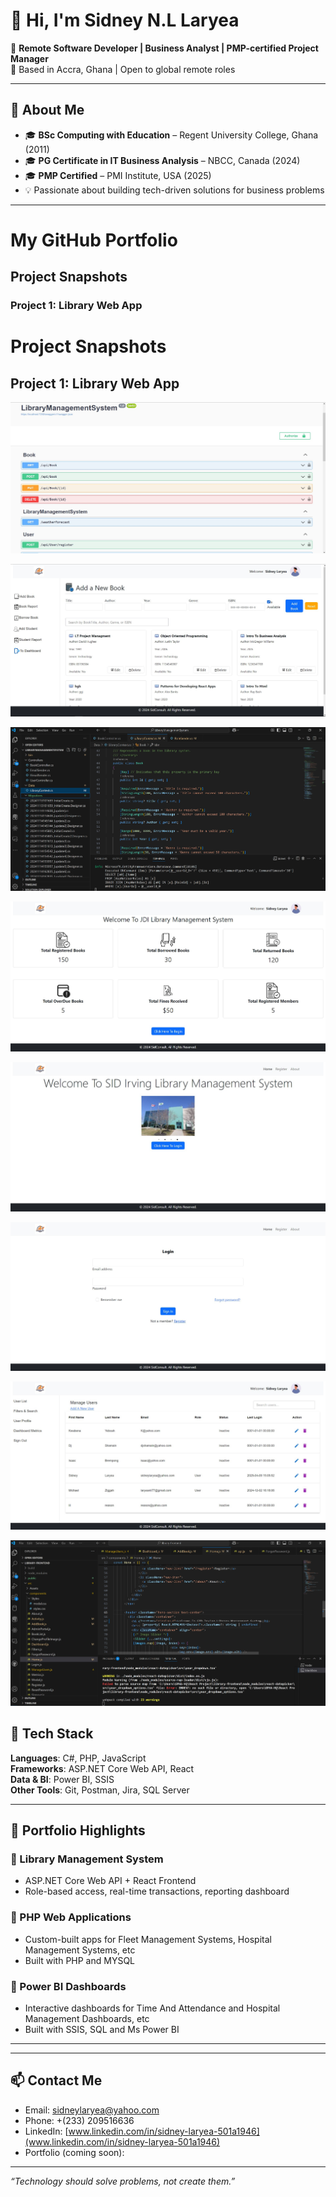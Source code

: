 # 👋 Hi, I'm Sidney N.L Laryea

🎯 **Remote Software Developer | Business Analyst | PMP-certified Project Manager**  
📍 Based in Accra, Ghana | Open to global remote roles

---

## 💼 About Me

- 🎓 **BSc Computing with Education** – Regent University College, Ghana (2011)  
- 🎓 **PG Certificate in IT Business Analysis** – NBCC, Canada (2024)  
- 🎓 **PMP Certified** – PMI Institute, USA (2025)  
- 💡 Passionate about building tech-driven solutions for business problems

---
# My GitHub Portfolio

## Project Snapshots

### Project 1: Library Web App

# Project Snapshots
## Project 1: Library Web App

![Snapshot 1](https://github.com/sidlaryea/sidlaryea/blob/master/LibraryManagement/API_endpoints.jpg?raw=true)

![Snapshot 2](https://github.com/sidlaryea/sidlaryea/blob/master/LibraryManagement/Add_Book.jpg?raw=true)

![Snapshot 3](https://github.com/sidlaryea/sidlaryea/blob/master/LibraryManagement/Backend_development.jpg?raw=true)

![Snapshot 4](https://github.com/sidlaryea/sidlaryea/blob/master/LibraryManagement/Dashboard_Page.jpg?raw=true)

![Snapshot 5](https://github.com/sidlaryea/sidlaryea/blob/master/LibraryManagement/Home_Page.jpg?raw=true)

![Snapshot 6](https://github.com/sidlaryea/sidlaryea/blob/master/LibraryManagement/Login_Page.jpg?raw=true)

![Snapshot 7](https://github.com/sidlaryea/sidlaryea/blob/master/LibraryManagement/UserAdmin_Panel.jpg?raw=true)

![Snapshot 8](https://github.com/sidlaryea/sidlaryea/blob/master/LibraryManagement/front_end_dev.jpg?raw=true)


## 🧰 Tech Stack

**Languages**: C#, PHP, JavaScript  
**Frameworks**: ASP.NET Core Web API, React  
**Data & BI**: Power BI, SSIS  
**Other Tools**: Git, Postman, Jira, SQL Server

---

## 🚀 Portfolio Highlights

### 🔹 Library Management System
- ASP.NET Core Web API + React Frontend
- Role-based access, real-time transactions, reporting dashboard

### 🔹 PHP Web Applications
- Custom-built apps for Fleet Management Systems, Hospital Management Systems, etc
- Built with PHP and MYSQL

### 🔹 Power BI Dashboards
- Interactive dashboards for Time And Attendance and Hospital Management Dashboards, etc
- Built with SSIS, SQL and Ms Power BI

---



---

## 📫 Contact Me

- Email: [sidneylaryea@yahoo.com](mailto:sidneylaryea@yahoo.com)  
- Phone: +(233) 209516636  
- LinkedIn: [www.linkedin.com/in/sidney-laryea-501a1946](www.linkedin.com/in/sidney-laryea-501a1946)  
- Portfolio (coming soon): 

---

_“Technology should solve problems, not create them.”_

